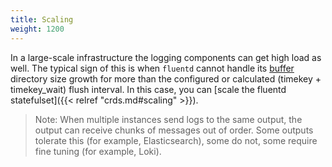 ```yaml
---
title: Scaling
weight: 1200
---
```


In a large-scale infrastructure the logging components can get high load as well. The typical sign of this is when `fluentd` cannot handle its [buffer](../plugins/outputs/buffer/) directory size growth for more than the configured or calculated (timekey + timekey_wait) flush interval. In this case, you can [scale the fluentd statefulset]({{< relref "crds.md#scaling" >}}).

> Note: When multiple instances send logs to the same output, the output can receive chunks of messages out of order. Some outputs tolerate this (for example, Elasticsearch), some do not, some require fine tuning (for example, Loki).